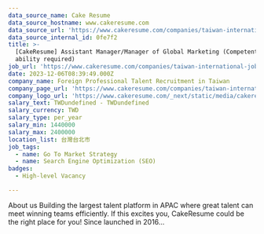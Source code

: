 ```yaml
---
data_source_name: Cake Resume
data_source_hostname: www.cakeresume.com
data_source_url: 'https://www.cakeresume.com/companies/taiwan-international-jobs/jobs'
data_source_internal_id: 0fe7f2
title: >-
  [CakeResume] Assistant Manager/Manager of Global Marketing (Competent English
  ability required)
job_url: 'https://www.cakeresume.com/companies/taiwan-international-jobs/jobs/0fe7f2'
date: 2023-12-06T08:39:49.000Z
company_name: Foreign Professional Talent Recruitment in Taiwan
company_page_url: 'https://www.cakeresume.com/companies/taiwan-international-jobs'
company_logo_url: 'https://www.cakeresume.com/_next/static/media/cakeresume.e1c03867.svg'
salary_text: TWDundefined - TWDundefined
salary_currency: TWD
salary_type: per_year
salary_min: 1440000
salary_max: 2400000
location_list: 台灣台北市
job_tags:
  - name: Go To Market Strategy
  - name: Search Engine Optimization (SEO)
badges:
  - High-level Vacancy

---
```


About us Building the largest talent platform in APAC where great talent can meet winning teams efficiently. If this excites you, CakeResume could be the right place for you! Since launched in 2016...
